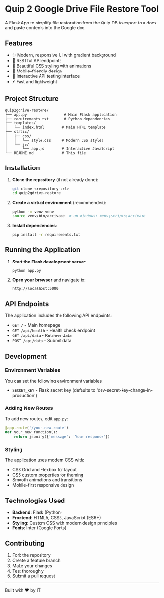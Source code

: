 # Quip 2 Google Drive File Restore Tool

A Flask App to simplify file restoration from the Quip DB to export to a docx and paste contents into the Google doc.

## Features

- ✨ Modern, responsive UI with gradient background
- 🔧 RESTful API endpoints
- 🎨 Beautiful CSS styling with animations
- 📱 Mobile-friendly design
- 🧪 Interactive API testing interface
- ⚡ Fast and lightweight

## Project Structure

```
quip2gdrive-restore/
├── app.py                 # Main Flask application
├── requirements.txt       # Python dependencies
├── templates/
│   └── index.html        # Main HTML template
├── static/
│   ├── css/
│   │   └── style.css     # Modern CSS styles
│   └── js/
│       └── app.js        # Interactive JavaScript
└── README.md             # This file
```

## Installation

1. **Clone the repository** (if not already done):
   ```bash
   git clone <repository-url>
   cd quip2gdrive-restore
   ```

2. **Create a virtual environment** (recommended):
   ```bash
   python -m venv venv
   source venv/bin/activate  # On Windows: venv\Scripts\activate
   ```

3. **Install dependencies**:
   ```bash
   pip install -r requirements.txt
   ```

## Running the Application

1. **Start the Flask development server**:
   ```bash
   python app.py
   ```

2. **Open your browser** and navigate to:
   ```
   http://localhost:5000
   ```

## API Endpoints

The application includes the following API endpoints:

- `GET /` - Main homepage
- `GET /api/health` - Health check endpoint
- `GET /api/data` - Retrieve data
- `POST /api/data` - Submit data

## Development

### Environment Variables

You can set the following environment variables:

- `SECRET_KEY` - Flask secret key (defaults to 'dev-secret-key-change-in-production')

### Adding New Routes

To add new routes, edit `app.py`:

```python
@app.route('/your-new-route')
def your_new_function():
    return jsonify({'message': 'Your response'})
```

### Styling

The application uses modern CSS with:
- CSS Grid and Flexbox for layout
- CSS custom properties for theming
- Smooth animations and transitions
- Mobile-first responsive design

## Technologies Used

- **Backend**: Flask (Python)
- **Frontend**: HTML5, CSS3, JavaScript (ES6+)
- **Styling**: Custom CSS with modern design principles
- **Fonts**: Inter (Google Fonts)

## Contributing

1. Fork the repository
2. Create a feature branch
3. Make your changes
4. Test thoroughly
5. Submit a pull request

---

Built with ❤️ by IT

